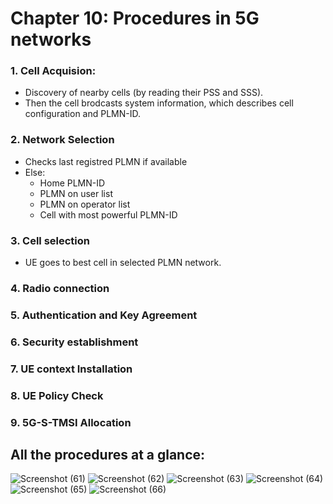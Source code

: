 # Chapter 10: Procedures in 5G networks
### 1. Cell Acquision:
- Discovery of nearby cells (by reading their PSS and SSS).
- Then the cell brodcasts system information, which describes cell configuration and PLMN-ID.

### 2. Network Selection
- Checks last registred PLMN if available
- Else:
  - Home PLMN-ID
  - PLMN on user list
  - PLMN on operator list
  - Cell with most powerful PLMN-ID

### 3. Cell selection
- UE goes to best cell in selected PLMN network.

### 4. Radio connection
### 5. Authentication and Key Agreement
### 6. Security establishment
### 7. UE context Installation
### 8. UE Policy Check
### 9. 5G-S-TMSI Allocation

## All the procedures at a glance:
![Screenshot (61)](https://github.com/user-attachments/assets/926a62d6-f606-4537-bfa0-3ea8cbb3e296)
![Screenshot (62)](https://github.com/user-attachments/assets/d4bed386-7a71-46cb-a8c8-8ee072c60fe4)
![Screenshot (63)](https://github.com/user-attachments/assets/f9e1c9b2-0180-484a-a696-e0e73e325939)
![Screenshot (64)](https://github.com/user-attachments/assets/4ace0e25-548c-40ec-b0a3-9e38c8b318c1)
![Screenshot (65)](https://github.com/user-attachments/assets/1654599b-7369-4fd0-a164-2b0dbf346c00)
![Screenshot (66)](https://github.com/user-attachments/assets/024942b2-a631-46e6-b086-c01e55add481)

